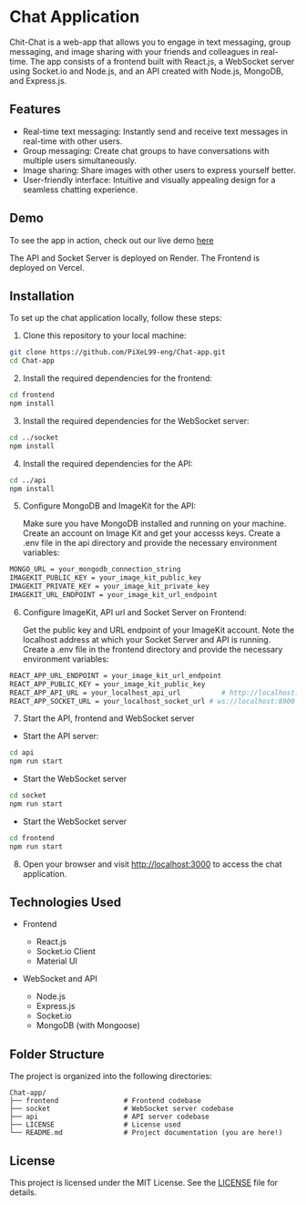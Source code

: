 # Chat Application

<!-- ![Chat App Demo](link_to_demo_gif.gif) -->
Chit-Chat is a web-app that allows you to engage in text messaging, group messaging, and image sharing with your friends and colleagues in real-time. The app consists of a frontend built with React.js, a WebSocket server using Socket.io and Node.js, and an API created with Node.js, MongoDB, and Express.js.

## Features

- Real-time text messaging: Instantly send and receive text messages in real-time with other users.
- Group messaging: Create chat groups to have conversations with multiple users simultaneously.
- Image sharing: Share images with other users to express yourself better.
- User-friendly interface: Intuitive and visually appealing design for a seamless chatting experience.

## Demo

To see the app in action, check out our live demo <a href="https://chat-app-flame-three.vercel.app/" target="_blank">here</a>

The API and Socket Server is deployed on Render.
The Frontend is deployed on Vercel.

## Installation

To set up the chat application locally, follow these steps:

1. Clone this repository to your local machine:

```bash
git clone https://github.com/PiXeL99-eng/Chat-app.git
cd Chat-app
```

2. Install the required dependencies for the frontend:

```bash
cd frontend
npm install
```

3. Install the required dependencies for the WebSocket server:

```bash
cd ../socket
npm install
```

4. Install the required dependencies for the API:

```bash
cd ../api
npm install
```

5. Configure MongoDB and ImageKit for the API:

    Make sure you have MongoDB installed and running on your machine.
    Create an account on Image Kit and get your accesss keys.
    Create a .env file in the api directory and provide the necessary environment variables:

```bash
MONGO_URL = your_mongodb_connection_string
IMAGEKIT_PUBLIC_KEY = your_image_kit_public_key
IMAGEKIT_PRIVATE_KEY = your_image_kit_private_key
IMAGEKIT_URL_ENDPOINT = your_image_kit_url_endpoint
```


6. Configure ImageKit, API url and Socket Server on Frontend:

    Get the public key and URL endpoint of your ImageKit account.
    Note the localhost address at which your Socket Server and API is running.
    Create a .env file in the frontend directory and provide the necessary environment variables:

```bash
REACT_APP_URL_ENDPOINT = your_image_kit_url_endpoint
REACT_APP_PUBLIC_KEY = your_image_kit_public_key
REACT_APP_API_URL = your_localhost_api_url          # http://localhost:8800
REACT_APP_SOCKET_URL = your_localhost_socket_url # ws://localhost:8900
```

7. Start the API, frontend and WebSocket server

- Start the API server:
```bash
cd api
npm run start
```

- Start the WebSocket server
```bash
cd socket
npm run start
```

- Start the WebSocket server
```bash
cd frontend
npm run start
```

8. Open your browser and visit [http://localhost:3000](http://localhost:3000) to access the chat application.


## Technologies Used

- Frontend
  - React.js
  - Socket.io Client
  - Material UI

- WebSocket and API
  - Node.js
  - Express.js
  - Socket.io
  - MongoDB (with Mongoose)

## Folder Structure

The project is organized into the following directories:

    Chat-app/
    ├── frontend                # Frontend codebase
    ├── socket                  # WebSocket server codebase
    ├── api                     # API server codebase
    ├── LICENSE                 # License used
    └── README.md               # Project documentation (you are here!)

## License

This project is licensed under the MIT License. See the [LICENSE](./LICENSE) file for details.
